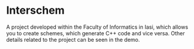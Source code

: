 # Interschem
A project developed within the Faculty of Informatics in Iasi, which allows you to create schemes, which generate C++ code and vice versa. Other details related to the project can be seen in the demo.
